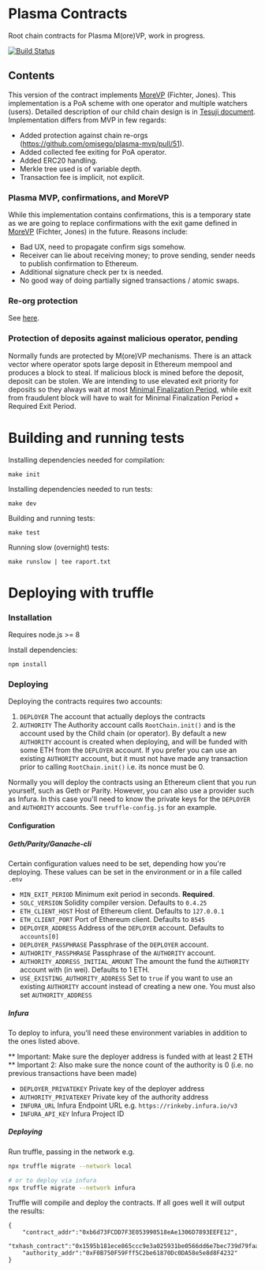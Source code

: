 # Plasma Contracts

Root chain contracts for Plasma M(ore)VP, work in progress.

[![Build Status](https://circleci.com/gh/omisego/plasma-contracts.svg?style=svg)](https://circleci.com/gh/omisego/plasma-contracts)

## Contents
This version of the contract implements [MoreVP](https://ethresear.ch/t/more-viable-plasma/2160) (Fichter, Jones). This implementation is a PoA scheme with one operator and multiple watchers (users). Detailed description of our child chain design is in [Tesuji document](https://github.com/omisego/elixir-omg/blob/master/docs/tesuji_blockchain_design.md).
Implementation differs from MVP in few regards:

* Added protection against chain re-orgs (https://github.com/omisego/plasma-mvp/pull/51).  
* Added collected fee exiting for PoA operator.  
* Added ERC20 handling.  
* Merkle tree used is of variable depth.  
* Transaction fee is implicit, not explicit.


### Plasma MVP, confirmations, and MoreVP
While this implementation contains confirmations, this is a temporary state as we are going to replace confirmations with the exit game defined in [MoreVP](https://ethresear.ch/t/more-viable-plasma/2160) (Fichter, Jones) in the future. Reasons include:

* Bad UX, need to propagate confirm sigs somehow.  
* Receiver can lie about receiving money; to prove sending, sender needs to publish confirmation to Ethereum.  
* Additional signature check per tx is needed.  
* No good way of doing partially signed transactions / atomic swaps.

### Re-org protection
See [here](https://github.com/omisego/elixir-omg/blob/develop/docs/tesuji_blockchain_design.md#reorgs).

### Protection of deposits against malicious operator, pending
Normally funds are protected by M(ore)VP mechanisms. There is an attack vector where operator spots large deposit in Ethereum mempool and produces a block to steal. If malicious block is mined before the deposit, deposit can be stolen. We are intending to use elevated exit priority for deposits so they always wait at most [Minimal Finalization Period](https://github.com/omisego/elixir-omg/blob/develop/docs/tesuji_blockchain_design.md#finalization-of-exits), while exit from fraudulent block will have to wait for Minimal Finalization Period + Required Exit Period.


# Building and running tests

Installing dependencies needed for compilation:
```
make init
```

Installing dependencies needed to run tests:
```
make dev
```

Building and running tests:
```
make test
```

Running slow (overnight) tests:
```
make runslow | tee raport.txt
```


# Deploying with truffle
### Installation
Requires node.js >= 8

Install dependencies:
```
npm install
```


### Deploying
Deploying the contracts requires two accounts:
1. `DEPLOYER` The account that actually deploys the contracts
2. `AUTHORITY` The Authority account calls `RootChain.init()` and is the account used by the Child chain (or operator). By default a new `AUTHORITY` account is created when deploying, and will be funded with some ETH from the `DEPLOYER` account. If you prefer you can use an existing `AUTHORITY` account, but it must not have made any transaction prior to calling `RootChain.init()` i.e. its nonce must be 0.


Normally you will deploy the contracts using an Ethereum client that you run yourself, such as Geth or Parity. However, you can also use a provider such as Infura. In this case you'll need to know the private keys for the `DEPLOYER` and `AUTHORITY` accounts. See `truffle-config.js` for an example.

#### Configuration

##### Geth/Parity/Ganache-cli
Certain configuration values need to be set, depending how you're deploying. These values can be set in the environment or in a file called `.env`

 - `MIN_EXIT_PERIOD` Minimum exit period in seconds. **Required**.
 - `SOLC_VERSION` Solidity compiler version. Defaults to `0.4.25`
 - `ETH_CLIENT_HOST` Host of Ethereum client. Defaults to `127.0.0.1`
 - `ETH_CLIENT_PORT` Port of Ethereum client. Defaults to `8545`
 - `DEPLOYER_ADDRESS` Address of the `DEPLOYER` account. Defaults to `accounts[0]`
 - `DEPLOYER_PASSPHRASE` Passphrase of the `DEPLOYER` account.
 - `AUTHORITY_PASSPHRASE` Passphrase of the `AUTHORITY` account.
 - `AUTHORITY_ADDRESS_INITIAL_AMOUNT` The amount the fund the `AUTHORITY` account with (in wei). Defaults to 1 ETH.
 - `USE_EXISTING_AUTHORITY_ADDRESS` Set to `true` if you want to use an existing `AUTHORITY` account instead of creating a new one. You must also set `AUTHORITY_ADDRESS`

##### Infura
To deploy to infura, you'll need these environment variables in addition to the ones listed above.

** Important: Make sure the deployer address is funded with at least 2 ETH
** Important 2: Also make sure the nonce count of the authority is 0 (i.e. no previous transactions have been made)

- `DEPLOYER_PRIVATEKEY` Private key of the deployer address
- `AUTHORITY_PRIVATEKEY` Private key of the authority address
- `INFURA_URL` Infura Endpoint URL e.g. `https://rinkeby.infura.io/v3`
- `INFURA_API_KEY` Infura Project ID

##### Deploying

Run truffle, passing in the network e.g.
```bash
npx truffle migrate --network local

# or to deploy via infura
npx truffle migrate --network infura
```

Truffle will compile and deploy the contracts. If all goes well it will output the results:
```
{
    "contract_addr":"0xb6d73FCDD7F3E053990518eAe1306D7893EEFE12",
    "txhash_contract":"0x1595b181ece865ccc9e3a025931be0566dd6e7bec739d79faafb1d5215b01c71",
    "authority_addr":"0xF0B750F59Fff5C2be61870Dc0DA58e5e8d8F4232"
}
```
